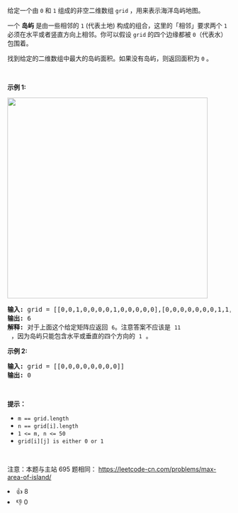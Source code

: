 <p>给定一个由&nbsp;<code>0</code> 和 <code>1</code> 组成的非空二维数组&nbsp;<code>grid</code>&nbsp;，用来表示海洋岛屿地图。</p>

<p>一个&nbsp;<strong>岛屿</strong>&nbsp;是由一些相邻的&nbsp;<code>1</code>&nbsp;(代表土地) 构成的组合，这里的「相邻」要求两个 <code>1</code> 必须在水平或者竖直方向上相邻。你可以假设&nbsp;<code>grid</code> 的四个边缘都被 <code>0</code>（代表水）包围着。</p>

<p>找到给定的二维数组中最大的岛屿面积。如果没有岛屿，则返回面积为 <code>0</code> 。</p>

<p>&nbsp;</p>

<p><strong>示例 1:</strong></p>

<p><img alt="" src="https://pic.leetcode-cn.com/1626667010-nSGPXz-image.png" style="width: 452px; " /></p>

<pre>
<strong>输入: </strong>grid = [[0,0,1,0,0,0,0,1,0,0,0,0,0],[0,0,0,0,0,0,0,1,1,1,0,0,0],[0,1,1,0,1,0,0,0,0,0,0,0,0],[0,1,0,0,1,1,0,0,1,0,1,0,0],[0,1,0,0,1,1,0,0,1,1,1,0,0],[0,0,0,0,0,0,0,0,0,0,1,0,0],[0,0,0,0,0,0,0,1,1,1,0,0,0],[0,0,0,0,0,0,0,1,1,0,0,0,0]]
<strong>输出: </strong>6
<strong>解释: </strong>对于上面这个给定矩阵应返回&nbsp;<code>6</code>。注意答案不应该是 <code>11</code> ，因为岛屿只能包含水平或垂直的四个方向的 <code>1</code> 。</pre>

<p><strong>示例 2:</strong></p>

<pre>
<strong>输入: </strong>grid = [[0,0,0,0,0,0,0,0]]
<strong>输出: </strong>0</pre>

<p>&nbsp;</p>

<p><strong>提示：</strong></p>

<ul>
	<li><code>m == grid.length</code></li>
	<li><code>n == grid[i].length</code></li>
	<li><code>1 &lt;= m, n &lt;= 50</code></li>
	<li><code>grid[i][j] is either 0 or 1</code></li>
</ul>

<p>&nbsp;</p>

<p>注意：本题与主站 695&nbsp;题相同：&nbsp;<a href="https://leetcode-cn.com/problems/max-area-of-island/">https://leetcode-cn.com/problems/max-area-of-island/</a></p>
<div><li>👍 8</li><li>👎 0</li></div>
